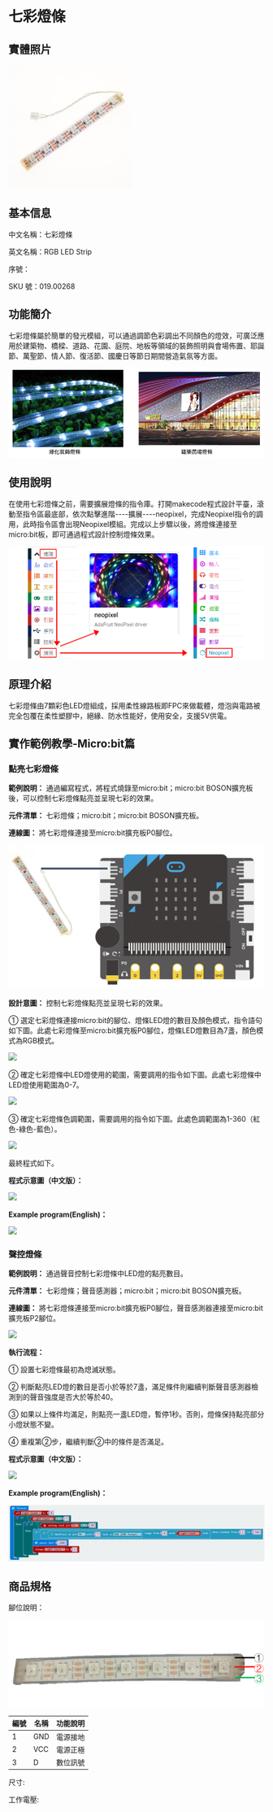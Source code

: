 # 七彩燈條

## 實體照片

![](<../../../.gitbook/assets/rgb_led_string (1) (2) (2) (2) (2) (1).jpg>)

## 基本信息

中文名稱：七彩燈條

英文名稱：RGB LED Strip

序號：

SKU 號：019.00268

## 功能簡介

七彩燈條屬於簡單的發光模組，可以通過調節色彩調出不同顏色的燈效，可廣泛應用於建築物、橋樑、道路、花園、庭院、地板等領域的裝飾照明與會場佈置、耶誕節、萬聖節、情人節、復活節、國慶日等節日期間營造氣氛等方面。

![](../../../.gitbook/assets/RGB_LED_string_intro.png)

## 使用說明

在使用七彩燈條之前，需要擴展燈條的指令庫。打開makecode程式設計平臺，滾動至指令區最底部，依次點擊進階----擴展----neopixel，完成Neopixel指令的調用，此時指令區會出現Neopixel模組。完成以上步驟以後，將燈條連接至micro:bit板，即可通過程式設計控制燈條效果。

![](<../../../.gitbook/assets/rgb_led_string_ui (1) (1).png>)

## 原理介紹

七彩燈條由7顆彩色LED燈組成，採用柔性線路板即FPC來做載體，燈泡與電路被完全包覆在柔性塑膠中，絕緣、防水性能好，使用安全，支援5V供電。

## 實作範例教學-Micro:bit篇

### **點亮七彩燈條**

**範例說明：** 通過編寫程式，將程式燒錄至micro:bit；micro:bit BOSON擴充板後，可以控制七彩燈條點亮並呈現七彩的效果。

**元件清單：** 七彩燈條；micro:bit；micro:bit BOSON擴充板。

**連線圖：** 將七彩燈條連接至micro:bit擴充板P0腳位。

![](<../../../.gitbook/assets/boson-qi-cai-deng-dai-dian-liang-qi-cai-deng-dai-lian-xian-tu (2) (2).png>)

**設計意圖：** 控制七彩燈條點亮並呈現七彩的效果。

① 選定七彩燈條連接micro:bit的腳位、燈條LED燈的數目及顏色模式，指令語句如下圖。此處七彩燈條至micro:bit擴充板P0腳位，燈條LED燈數目為7盞，顏色模式為RGB模式。

![](<../../../.gitbook/assets/boson\_七彩灯带\_点亮七彩灯带设计意图1 (2) (2) (2) (2) (1).png>)

② 確定七彩燈條中LED燈使用的範圍，需要調用的指令如下圖。此處七彩燈條中LED燈使用範圍為0-7。

![](<../../../.gitbook/assets/boson\_七彩灯带\_点亮七彩灯带设计意图2 (2) (2) (2) (2) (1).png>)

③ 確定七彩燈條色調範圍，需要調用的指令如下圖。此處色調範圍為1-360（紅色-綠色-藍色）。

![](<../../../.gitbook/assets/boson\_七彩灯带\_点亮七彩灯带设计意图3 (2) (2) (2) (2) (1).png>)

最終程式如下。

**程式示意圖（中文版）：**

![](../../../.gitbook/assets/RGB_LED_string_prg1\_ch_tw.png)

**Example program(English)：**

![](<../../../.gitbook/assets/boson\_七彩灯带\_点亮七彩灯带程序示意图英文版 (2) (2) (2) (2) (1).png>)

### **聲控燈條**

**範例說明：** 通過聲音控制七彩燈條中LED燈的點亮數目。

**元件清單：** 七彩燈條；聲音感測器；micro:bit；micro:bit BOSON擴充板。

**連線圖：** 將七彩燈條連接至micro:bit擴充板P0腳位，聲音感測器連接至micro:bit擴充板P2腳位。

![](<../../../.gitbook/assets/boson\_七彩灯带\_声控灯带连线图 (2) (2) (2) (2) (1).png>)

**執行流程：**

① 設置七彩燈條最初為熄滅狀態。

② 判斷點亮LED燈的數目是否小於等於7盞，滿足條件則繼續判斷聲音感測器檢測到的聲音強度是否大於等於40。

③ 如果以上條件均滿足，則點亮一盞LED燈，暫停1秒。否則，燈條保持點亮部分小燈狀態不變。

④ 重複第②步，繼續判斷②中的條件是否滿足。

**程式示意圖（中文版）：**

![](<../../../.gitbook/assets/rgb_led_string_prg2\_ch_tw (1) (1) (1).png>)

**Example program(English)：**

![](<../../../.gitbook/assets/boson-qi-cai-deng-dai-sheng-kong-deng-dai-cheng-xu-shi-yi-tu-ying-wen-ban (2) (2) (2) (2).png>)

## 商品規格

腳位說明：

![](../../../.gitbook/assets/RGB_LED_string_spec.png)

| **編號** | **名稱** | **功能說明** |
| ------ | ------ | -------- |
| 1      | GND    | 電源接地     |
| 2      | VCC    | 電源正極     |
| 3      | D      | 數位訊號     |

尺寸:

工作電壓:
